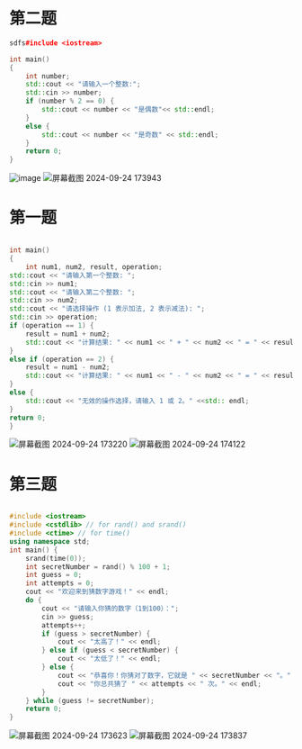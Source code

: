 # 第二题

```cpp
sdfs#include <iostream>

int main()
{
    int number;
    std::cout << "请输入一个整数:";
    std::cin >> number;
    if (number % 2 == 0) {
        std::cout << number << "是偶数"<< std::endl;
    }
    else {
        std::cout << number << "是奇数" << std::endl;
    }
    return 0;
}
```
![image](https://github.com/user-attachments/assets/64160c6b-ad12-40f7-9476-f0d5f02a62c0)
![屏幕截图 2024-09-24 173943](https://github.com/user-attachments/assets/66d8bd77-770d-4fa9-8a40-44016d4cfa92)


# 第一题

```cpp

int main()
{
    int num1, num2, result, operation;
std::cout << "请输入第一个整数: ";
std::cin >> num1;
std::cout << "请输入第二个整数: ";
std::cin >> num2;
std::cout << "请选择操作 (1 表示加法, 2 表示减法): ";
std::cin >> operation;
if (operation == 1) {
    result = num1 + num2;
    std::cout << "计算结果: " << num1 << " + " << num2 << " = " << result << std::endl;
}
else if (operation == 2) {
    result = num1 - num2;
    std::cout << "计算结果: " << num1 << " - " << num2 << " = " << result <<std:: endl;
}
else {
    std::cout << "无效的操作选择，请输入 1 或 2。" <<std:: endl;
}
return 0; 
}

```
![屏幕截图 2024-09-24 173220](https://github.com/user-attachments/assets/878a3633-2f68-47e3-a0dd-e51642cecd93)
![屏幕截图 2024-09-24 174122](https://github.com/user-attachments/assets/b631cf30-8c31-4c56-bad3-d0185ed235b3)


# 第三题

```cpp

#include <iostream>
#include <cstdlib> // for rand() and srand()
#include <ctime> // for time()
using namespace std;
int main() {
    srand(time(0));
    int secretNumber = rand() % 100 + 1;
    int guess = 0; 
    int attempts = 0; 
    cout << "欢迎来到猜数字游戏！" << endl;
    do {
        cout << "请输入你猜的数字（1到100）：";
        cin >> guess;
        attempts++;
        if (guess > secretNumber) {
            cout << "太高了！" << endl;
        } else if (guess < secretNumber) {
            cout << "太低了！" << endl;
        } else {
            cout << "恭喜你！你猜对了数字，它就是 " << secretNumber << "。" << endl;
            cout << "你总共猜了 " << attempts << " 次。" << endl;
        }
    } while (guess != secretNumber);
    return 0;
}

```
![屏幕截图 2024-09-24 173623](https://github.com/user-attachments/assets/bcf2a989-3593-4e95-ace0-7e27ec2b5a6b)
![屏幕截图 2024-09-24 173837](https://github.com/user-attachments/assets/ba839bdf-c34d-4cdf-b9fc-99e31e2d7866)
